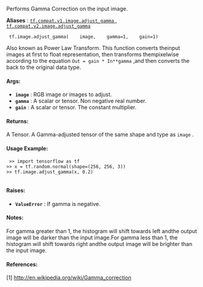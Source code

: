 Performs Gamma Correction on the input image.

**Aliases** : [ `tf.compat.v1.image.adjust_gamma` ](/api_docs/python/tf/image/adjust_gamma), [ `tf.compat.v2.image.adjust_gamma` ](/api_docs/python/tf/image/adjust_gamma)

```
 tf.image.adjust_gamma(    image,    gamma=1,    gain=1) 
```

Also known as Power Law Transform. This function converts theinput images at first to float representation, then transforms thempixelwise according to the equation  `Out = gain * In**gamma` ,and then converts the back to the original data type.

#### Args:
- **`image`** : RGB image or images to adjust.
- **`gamma`** : A scalar or tensor. Non negative real number.
- **`gain`** : A scalar or tensor. The constant multiplier.


#### Returns:
A Tensor. A Gamma-adjusted tensor of the same shape and type as  `image` .

#### Usage Example:


```
 >> import tensorflow as tf
>> x = tf.random.normal(shape=(256, 256, 3))
>> tf.image.adjust_gamma(x, 0.2)
 
```

#### Raises:
- **`ValueError`** : If gamma is negative.


#### Notes:
For gamma greater than 1, the histogram will shift towards left andthe output image will be darker than the input image.For gamma less than 1, the histogram will shift towards right andthe output image will be brighter than the input image.

#### References:
[1] http://en.wikipedia.org/wiki/Gamma_correction

